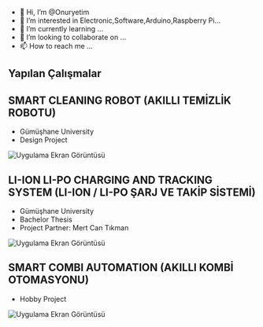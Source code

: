 - 👋 Hi, I’m @Onuryetim
- 👀 I’m interested in Electronic,Software,Arduino,Raspberry Pi...
- 🌱 I’m currently learning ...
- 💞️ I’m looking to collaborate on ...
- 📫 How to reach me ...


## Yapılan Çalışmalar



## SMART CLEANING ROBOT (AKILLI TEMİZLİK ROBOTU)

- Gümüşhane University
- Design Project

![Uygulama Ekran Görüntüsü](https://i.hizliresim.com/97pebpf.png)


## LI-ION LI-PO CHARGING AND TRACKING SYSTEM (LI-ION / LI-PO ŞARJ VE TAKİP SİSTEMİ)

- Gümüşhane University
- Bachelor Thesis
- Project Partner: Mert Can Tıkman

![Uygulama Ekran Görüntüsü](https://i.hizliresim.com/rogreer.png)


## SMART COMBI AUTOMATION (AKILLI KOMBİ OTOMASYONU)

- Hobby Project

![Uygulama Ekran Görüntüsü](https://i.hizliresim.com/7mcqm85.png)


<!---
Onuryetim/Onuryetim is a ✨ special ✨ repository because its `README.md` (this file) appears on your GitHub profile.
You can click the Preview link to take a look at your changes.
--->
